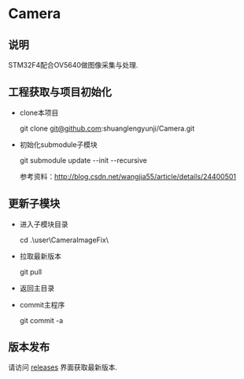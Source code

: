 # Camera
## 说明

STM32F4配合OV5640做图像采集与处理.

## 工程获取与项目初始化

* clone本项目

  git clone git@github.com:shuanglengyunji/Camera.git

* 初始化submodule子模块

  git submodule update --init --recursive

  参考资料：http://blog.csdn.net/wangjia55/article/details/24400501

## 更新子模块

* 进入子模块目录

  cd .\user\CameraImageFix\

* 拉取最新版本

  git pull

* 返回主目录

* commit主程序

  git commit -a

## 版本发布

请访问 [releases](https://github.com/shuanglengyunji/Camera/releases) 界面获取最新版本.

